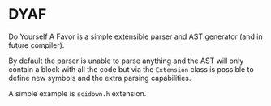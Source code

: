 # DYAF
Do Yourself A Favor is a simple extensible parser and AST generator (and in future compiler).

By default the parser is unable to parse anything and the AST will only contain a block with all the code but 
via the ```Extension``` class is possible to define new symbols and the extra parsing capabilities.

A simple example is ```scidown.h``` extension.